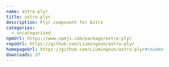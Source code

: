 ```yaml
---
name: astro-plyr
title: astro-plyr
description: Plyr component for Astro
categories:
  - uncategorized
npmUrl: https://www.npmjs.com/package/astro-plyr
repoUrl: https://github.com/Liumingxun/astro-plyr
homepageUrl: https://github.com/Liumingxun/astro-plyr#readme
downloads: 37
---
```

